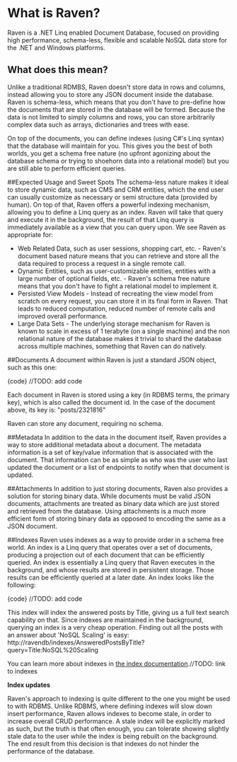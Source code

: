 # What is Raven?
Raven is a .NET Linq enabled Document Database, focused on providing high performance, schema-less, flexible and scalable NoSQL data store for the .NET and Windows platforms.

## What does this mean?
Unlike a traditional RDMBS, Raven doesn't store data in rows and columns, instead allowing you to store any JSON document inside the database. Raven is schema-less, which means that you don't have to pre-define how the documents that are stored in the database will be formed. Because the data is not limited to simply columns and rows, you can store arbitrarily complex data such as arrays, dictionaries and trees with ease.

On top of the documents, you can define indexes (using C#'s Linq syntax) that the database will maintain for you. This gives you the best of both worlds, you get a schema free nature (no upfront agonizing about the database schema or trying to shoehorn data into a relational model) but you are still able to perform efficient queries.

##Expected Usage and Sweet Spots
The schema-less nature makes it ideal to store dynamic data, such as CMS and CRM entities, which the end user can usually customize as necessary or semi structure data (provided by human). On top of that, Raven offers a powerful indexing mechanism, allowing you to define a Linq query as an index. Raven will take that query and execute it in the background, the result of that Linq query is immediately available as a view that you can query upon.
We see Raven as appropriate for:

* Web Related Data, such as user sessions, shopping cart, etc. - Raven's document based nature means that you can retrieve and store all the data required to process a request in a single remote call.
* Dynamic Entities, such as user-customizable entities, entities with a large number of optional fields, etc. - Raven's schema free nature means that you don't have to fight a relational model to implement it.
* Persisted View Models - Instead of recreating the view model from scratch on every request, you can store it in its final form in Raven. That leads to reduced computation, reduced number of remote calls and improved overall performance.
* Large Data Sets - The underlying storage mechanism for Raven is known to scale in excess of 1 terabyte (on a single machine) and the non relational nature of the database makes it trivial to shard the database across multiple machines, something that Raven can do natively.

##Documents
A document within Raven is just a standard JSON object, such as this one:

{code} //TODO: add code

Each document in Raven is stored using a key (in RDBMS terms, the primary key), which is also called the document id. In the case of the document above, its key is: "posts/2321816"

Raven can store any document, requiring no schema. 

##Metadata
In addition to the data in the document itself, Raven provides a way to store additional metadata about a document. The metadata information is a set of key/value information that is associated with the document.
That information can be as simple as who was the user who last updated the document or a list of endpoints to notify when that document is updated.

##Attachments
In addition to just storing documents, Raven also provides a solution for storing binary data. While documents must be valid JSON documents, attachments are treated as binary data which are just stored and retrieved from the database. Using attachments is a much more efficient form of storing binary data as opposed to encoding the same as a JSON document.

##Indexes
Raven uses indexes as a way to provide order in a schema free world. An index is a Linq query that operates over a set of documents, producing a projection out of each document that can be efficiently queried. An index is essentially a Linq query that Raven executes in the background, and whose results are stored in persistent storage. Those results can be efficiently queried at a later date.
An index looks like the following:

{code} //TODO: add code

This index will index the answered posts by Title, giving us a full text search capability on that. Since indexes are maintained in the background, querying an index is a very cheap operation. Finding out all the posts with an answer about 'NoSQL Scaling' is easy:
http://ravendb/indexes/AnsweredPostsByTitle?query=Title:NoSQL%20Scaling

You can learn more about indexes in [the index documentation]().//TODO: link to indexes

**Index updates**

Raven's approach to indexing is quite different to the one you might be used to with RDBMS. Unlike RDBMS, where defining indexes will slow down insert performance, Raven allows indexes to become stale, in order to increase overall CRUD performance. A stale index will be explicitly marked as such, but the truth is that often enough, you can tolerate showing slightly stale data to the user while the index is being rebuilt on the background. The end result from this decision is that indexes do not hinder the performance of the database.